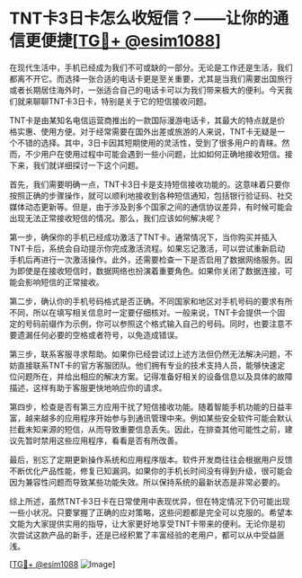 # TNT卡3日卡怎么收短信？——让你的通信更便捷[[TG💪+ @esim1088](https://t.me/s/esim1088)]

在现代生活中，手机已经成为我们不可或缺的一部分。无论是工作还是生活，我们都离不开它。而选择一张合适的电话卡更是至关重要，尤其是当我们需要出国旅行或者长期居住海外时，一张适合自己的电话卡可以为我们带来极大的便利。今天我们就来聊聊TNT卡3日卡，特别是关于它的短信接收问题。

TNT卡是由某知名电信运营商推出的一款国际漫游电话卡，其最大的特点就是价格实惠、使用方便。对于经常需要在国外出差或旅游的人来说，TNT卡无疑是一个不错的选择。其中，3日卡因其短期使用的灵活性，受到了很多用户的青睐。然而，不少用户在使用过程中可能会遇到一些小问题，比如如何正确地接收短信。接下来，我们就详细探讨一下这个问题。

首先，我们需要明确一点，TNT卡3日卡是支持短信接收功能的。这意味着只要你按照正确的步骤操作，就可以顺利地接收到各种短信通知，包括银行验证码、社交媒体动态更新等。但是，由于涉及到多个国家之间的通信协议差异，有时候可能会出现无法正常接收短信的情况。那么，我们应该如何解决呢？

第一步，确保你的手机已经成功激活了TNT卡。通常情况下，当你购买并插入TNT卡后，系统会自动提示你完成激活流程。如果忘记激活，可以尝试重新启动手机后再进行一次激活操作。此外，还需要检查一下是否启用了数据网络服务。因为即使是在接收短信时，数据网络也扮演着重要角色。如果你关闭了数据连接，可能会影响短信的正常接收。

第二步，确认你的手机号码格式是否正确。不同国家和地区对手机号码的要求有所不同，所以在填写相关信息时一定要仔细核对。一般来说，TNT卡会提供一个固定的号码前缀作为示例，你可以参照这个格式输入自己的号码。同时，也要注意不要遗漏任何必要的空格或者符号，以免造成错误。

第三步，联系客服寻求帮助。如果你已经尝试过上述方法但仍然无法解决问题，不妨直接联系TNT卡的官方客服团队。他们拥有专业的技术支持人员，能够快速定位问题所在，并给出相应的解决方案。记得准备好相关的设备信息以及具体的故障描述，这样有助于客服更快地响应你的请求。

第四步，检查是否有第三方应用干扰了短信接收功能。随着智能手机功能的日益丰富，越来越多的应用程序开始参与到通讯管理中来。例如某些安全软件可能会默认拦截未知来源的短信，从而导致重要信息丢失。因此，在排查其他可能性之前，建议先暂时禁用这些应用程序，看看是否有所改善。

最后，别忘了定期更新操作系统和应用程序版本。软件开发商往往会根据用户反馈不断优化产品性能，修复已知漏洞。如果你的手机长时间没有得到升级，很可能会因为兼容性问题而导致某些功能失效。所以保持系统的最新状态是非常必要的。

综上所述，虽然TNT卡3日卡在日常使用中表现优异，但在特定情况下仍可能出现一些小状况。只要掌握了正确的应对策略，这些问题都是完全可以克服的。希望本文能为大家提供实用的指导，让大家更好地享受TNT卡带来的便利。无论你是初次尝试这款产品的新手，还是已经积累了丰富经验的老用户，都可以从中受益匪浅。

[[TG💪+ @esim1088](https://t.me/s/esim1088) ![Image](https://i.postimg.cc/4NQfJmqS/Snipaste-2025-05-13-00-14-12.png)]
